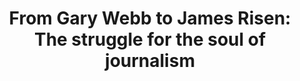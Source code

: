 ---
categories: all_articles
provider_display: "www.salon.com"
provider_name: "www.salon.com"
favicon_url: http://www.salon.com/favicon.ico
title: "From Gary Webb to James Risen: The struggle for the soul of journalism"
published: 2014-11-08
source: http://www.salon.com/2014/10/25/from_gary_webb_to_james_risen_the_struggle_for_the_soul_of_journalism/
thumbnail: http://media.salon.com/2014/10/kill_the_messenger.jpg
---